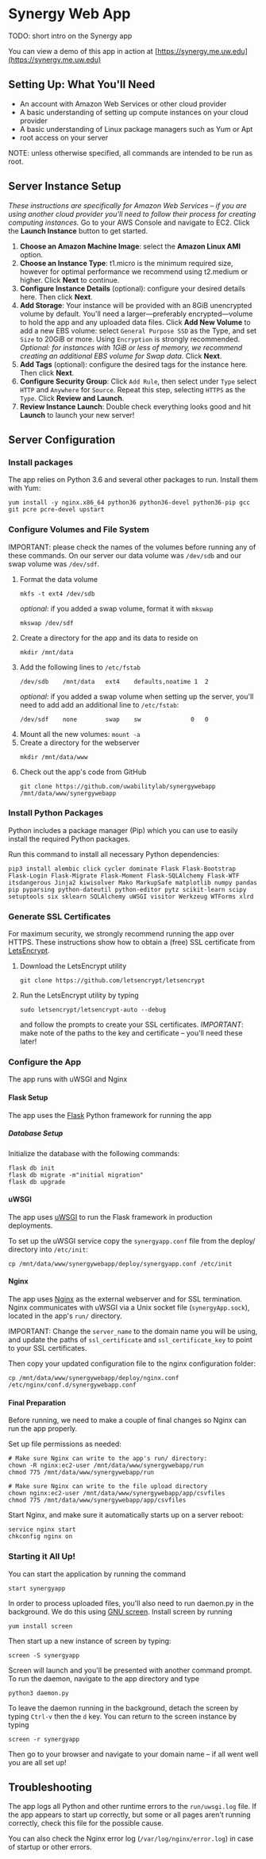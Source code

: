 # Synergy Web App
TODO: short intro on the Synergy app

You can view a demo of this app in action at [https://synergy.me.uw.edu](https://synergy.me.uw.edu)

## Setting Up: What You'll Need 
 * An account with Amazon Web Services or other cloud provider
 * A basic understanding of setting up compute instances on your cloud provider
 * A basic understanding of Linux package managers such as Yum or Apt
 * root access on your server

NOTE: unless otherwise specified, all commands are intended to be run as root.

## Server Instance Setup
*These instructions are specifically for Amazon Web Services – if you are using another cloud provider you'll need to follow their process for creating computing instances.* 
Go to your AWS Console and navigate to EC2. Click the **Launch Instance** button to get started.
1. **Choose an Amazon Machine Image**: select the **Amazon Linux AMI** option.
2. **Choose an Instance Type**: t1.micro is the minimum required size, however for optimal performance we recommend using t2.medium or higher.  Click **Next** to continue.
3. **Configure Instance Details** (optional): configure your desired details here.  Then click **Next**.
4. **Add Storage**: Your instance will be provided with an 8GiB unencrypted volume by default.  You'll need a larger—preferably encrypted—volume to hold the app and any uploaded data files.  Click **Add New Volume** to add a new EBS volume: select `General Purpose SSD` as the Type, and set `Size` to 20GiB or more.  Using `Encryption` is strongly recommended.  *Optional: for instances with 1GiB or less of memory, we recommend creating an additional EBS volume for Swap data.*  Click **Next**.
5. **Add Tags** (optional): configure the desired tags for the instance here.  Then click **Next**.
6. **Configure Security Group**: Click `Add Rule`, then select under `Type` select `HTTP` and `Anywhere` for `Source`.  Repeat this step, selecting `HTTPS` as the `Type`.  Click **Review and Launch**.
7. **Review Instance Launch**: Double check everything looks good and hit **Launch** to launch your new server!


## Server Configuration
### Install packages
The app relies on Python 3.6 and several other packages to run.  Install them with Yum:
```
yum install -y nginx.x86_64 python36 python36-devel python36-pip gcc git pcre pcre-devel upstart
```

### Configure Volumes and File System
IMPORTANT: please check the names of the volumes before running any of these commands.  On our server our data volume was `/dev/sdb` and our swap volume was `/dev/sdf`.

1. Format the data volume
    ```
    mkfs -t ext4 /dev/sdb
    ```
    *optional*: if you added a swap volume, format it with `mkswap`
    ```
    mkswap /dev/sdf
    ```
2. Create a directory for the app and its data to reside on
    ```
    mkdir /mnt/data
    ```
3. Add the following lines to `/etc/fstab`
    ```$xslt
    /dev/sdb    /mnt/data   ext4    defaults,noatime 1  2
    ```
    *optional*: if you added a swap volume when setting up the server, you'll need to add add an additional line to `/etc/fstab`: 
    ```$xslt
    /dev/sdf    none        swap    sw              0   0
    ```
4. Mount all the new volumes: `mount -a`
5. Create a directory for the webserver
    ```
    mkdir /mnt/data/www
    ```
6. Check out the app's code from GitHub
    ```
    git clone https://github.com/uwabilitylab/synergywebapp /mnt/data/www/synergywebapp
    ```


### Install Python Packages
Python includes a package manager (Pip) which you can use to easily install the required Python packages.

Run this command to install all necessary Python dependencies:
```
pip3 install alembic click cycler dominate Flask Flask-Bootstrap Flask-Login Flask-Migrate Flask-Moment Flask-SQLAlchemy Flask-WTF itsdangerous Jinja2 kiwisolver Mako MarkupSafe matplotlib numpy pandas pip pyparsing python-dateutil python-editor pytz scikit-learn scipy setuptools six sklearn SQLAlchemy uWSGI visitor Werkzeug WTForms xlrd
```


### Generate SSL Certificates
For maximum security, we strongly recommend running the app over HTTPS.  These instructions show how to obtain a (free) SSL certificate from [LetsEncrypt](https://letsencrypt.org/).

1. Download the LetsEncrypt utility
    ```
    git clone https://github.com/letsencrypt/letsencrypt
    ```
2. Run the LetsEncrypt utility by typing
    ```
    sudo letsencrypt/letsencrypt-auto --debug
    ```
    and follow the prompts to create your SSL certificates.  *IMPORTANT*: make note of the paths to the key and certificate – you'll need these later! 


### Configure the App
The app runs with uWSGI and Nginx

#### Flask Setup
The app uses the [Flask](http://flask.pocoo.org/) Python framework for running the app

##### Database Setup
Initialize the database with the following commands:
```
flask db init
flask db migrate -m"initial migration"
flask db upgrade
```

#### uWSGI
The app uses [uWSGI](https://uwsgi-docs.readthedocs.io/en/latest/) to run the Flask framework in production deployments.

To set up the uWSGI service copy the `synergyapp.conf` file from the deploy/ directory into `/etc/init`:
```
cp /mnt/data/www/synergywebapp/deploy/synergyapp.conf /etc/init
```

#### Nginx
The app uses [Nginx](https://nginx.org/) as the external webserver and for SSL termination. Nginx communicates with uWSGI via a Unix socket file (`synergyApp.sock`), located in the app's `run/` directory.


IMPORTANT: Change the `server_name` to the domain name you will be using, and update the paths of `ssl_certificate` and `ssl_certificate_key` to point to your SSL certificates.

Then copy your updated configuration file to the nginx configuration folder:
```
cp /mnt/data/www/synergywebapp/deploy/nginx.conf /etc/nginx/conf.d/synergywebapp.conf
```

#### Final Preparation
Before running, we need to make a couple of final changes so Nginx can run the app properly.

Set up file permissions as needed:
```
# Make sure Nginx can write to the app's run/ directory:
chown -R nginx:ec2-user /mnt/data/www/synergywebapp/run
chmod 775 /mnt/data/www/synergywebapp/run

# Make sure Nginx can write to the file upload directory
chown nginx:ec2-user /mnt/data/www/synergywebapp/app/csvfiles
chmod 775 /mnt/data/www/synergywebapp/app/csvfiles
```

Start Nginx, and make sure it automatically starts up on a server reboot:
```
service nginx start
chkconfig nginx on
```

### Starting it All Up!

You can start the application by running the command
```
start synergyapp
```

In order to process uploaded files, you'll also need to run daemon.py in the background.  We do this using [GNU screen](https://www.gnu.org/software/screen/).
Install screen by running
```
yum install screen
```
 
Then start up a new instance of screen by typing:
```
screen -S synergyapp
``` 
Screen will launch and you'll be presented with another command prompt.  To run the daemon, navigate to the app directory and type
```
python3 daemon.py
```
To leave the daemon running in the background, detach the screen by typing `Ctrl-v` then the `d` key.  You can return
to the screen instance by typing
```
screen -r synergyapp
```

Then go to your browser and navigate to your domain name – if all went well you are all set up!


## Troubleshooting
The app logs all Python and other runtime errors to the `run/uwsgi.log` file.  If the app appears to start up correctly,
but some or all pages aren't running correctly, check this file for the possible cause.

You can also check the Nginx error log (`/var/log/nginx/error.log`) in case of startup or other errors.
